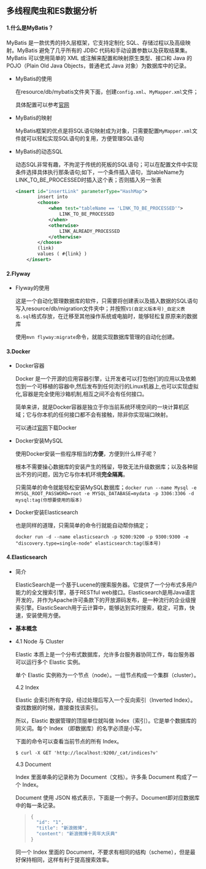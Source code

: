 ## 多线程爬虫和ES数据分析

####  1.什么是MyBatis？

MyBatis 是一款优秀的持久层框架，它支持定制化 SQL、存储过程以及高级映射。MyBatis 避免了几乎所有的 JDBC 代码和手动设置参数以及获取结果集。MyBatis 可以使用简单的 XML 或注解来配置和映射原生类型、接口和 Java 的 POJO（Plain Old Java Objects，普通老式 Java 对象）为数据库中的记录。

- MyBatis的使用

  在resource/db/mybatis文件夹下面，创建`config.xml`、`MyMapper.xml`文件；

  具体配置可以参考[官网](https://mybatis.org/mybatis-3/zh/configuration.html)

- MyBatis的映射

  MyBatis框架的优点是将SQL语句映射成为对象，只需要配置`MyMapper.xml`文件就可以轻松实现SQL语句的复用，方便管理SQL语句

- MyBatis的动态SQL

  动态SQL非常有趣，不拘泥于传统的死板的SQL语句；可以在配置文件中实现条件选择具体执行那条语句;如下，一个条件插入语句，当tableName为LINK_TO_BE_PROCESSED时插入这个表；否则插入另一张表

  ```pom.xml
  <insert id="insertLink" parameterType="HashMap">
          insert into
          <choose>
              <when test="tableName == 'LINK_TO_BE_PROCESSED'">
                  LINK_TO_BE_PROCESSED
              </when>
              <otherwise>
                  LINK_ALREADY_PROCESSED
              </otherwise>
          </choose>
          (link)
          values ( #{link} )
      </insert>
  ```

  

#### 2.Flyway

- Flyway的使用

  这是一个自动化管理数据库的软件，只需要将创建表以及插入数据的SQL语句写入resource/db/migration文件夹中；并按照`V1(自定义版本号)_自定义表名.sql`格式存放，在迁移至其他操作系统或电脑时，能够轻松复原原来的数据库

  使用`mvn flyway:migrate`命令，就能实现数据库管理的自动化创建。

#### 3.Docker

- Docker容器

  Docker 是一个开源的应用容器引擎，让开发者可以打包他们的应用以及依赖包到一个可移植的容器中,然后发布到任何流行的Linux机器上,也可以实现虚拟化,容器是完全使用沙箱机制,相互之间不会有任何接口。

  简单来讲，就是Docker容器是独立于你当前系统环境空间的一块计算机区域；它与你本机的任何接口都不会有接触，除非你实现端口映射。

  可以通过[官网](https://www.docker.com/)下载Docker

- Docker安装MySQL

  使用Docker安装一些程序相当的**方便**，方便到什么样子呢？

  根本不需要操心数据库的安装产生的残留，导致无法升级数据库；以及各种层出不穷的问题，因为它与你本机环境**完全隔离**。

  只需简单的命令就能轻松安装MySQL数据库；`docker run --name Mysql -e MYSQL_ROOT_PASSWORD=root -e MYSQL_DATABASE=mydata -p 3306:3306 -d mysql:tag(你想要使用的版本)`

- Docker安装Elasticsearch

  也是同样的道理，只需简单的命令行就能自动帮你搞定；

  `docker run -d --name elasticsearch -p 9200:9200 -p 9300:9300 -e "discovery.type=single-node" elasticsearch:tag(版本号)`

#### 4.Elasticsearch

- 简介

  ElasticSearch是一个基于Lucene的搜索服务器。它提供了一个分布式多用户能力的全文搜索引擎，基于RESTful web接口。Elasticsearch是用Java语言开发的，并作为Apache许可条款下的开放源码发布，是一种流行的企业级搜索引擎。ElasticSearch用于云计算中，能够达到实时搜索，稳定，可靠，快速，安装使用方便。

- **基本概念**

- 4.1 Node 与 Cluster

  Elastic 本质上是一个分布式数据库，允许多台服务器协同工作，每台服务器可以运行多个 Elastic 实例。

  单个 Elastic 实例称为一个节点（node）。一组节点构成一个集群（cluster）。

  4.2 Index

  Elastic 会索引所有字段，经过处理后写入一个反向索引（Inverted Index）。查找数据的时候，直接查找该索引。

  所以，Elastic 数据管理的顶层单位就叫做 Index（索引）。它是单个数据库的同义词。每个 Index （即数据库）的名字必须是小写。

  下面的命令可以查看当前节点的所有 Index。

  ```
  $ curl -X GET 'http://localhost:9200/_cat/indices?v'
  ```

  4.3 Document

  Index 里面单条的记录称为 Document（文档）。许多条 Document 构成了一个 Index。

  Document 使用 JSON 格式表示，下面是一个例子。Document即对应数据库中的每一条记录。

  > ```javascript
  > {
  >   "id": "1",
  >   "title": "新浪微博",
  >   "content": "新浪微博十周年大庆典"
  > }
  > ```

  同一个 Index 里面的 Document，不要求有相同的结构（scheme），但是最好保持相同，这样有利于提高搜索效率。

  

